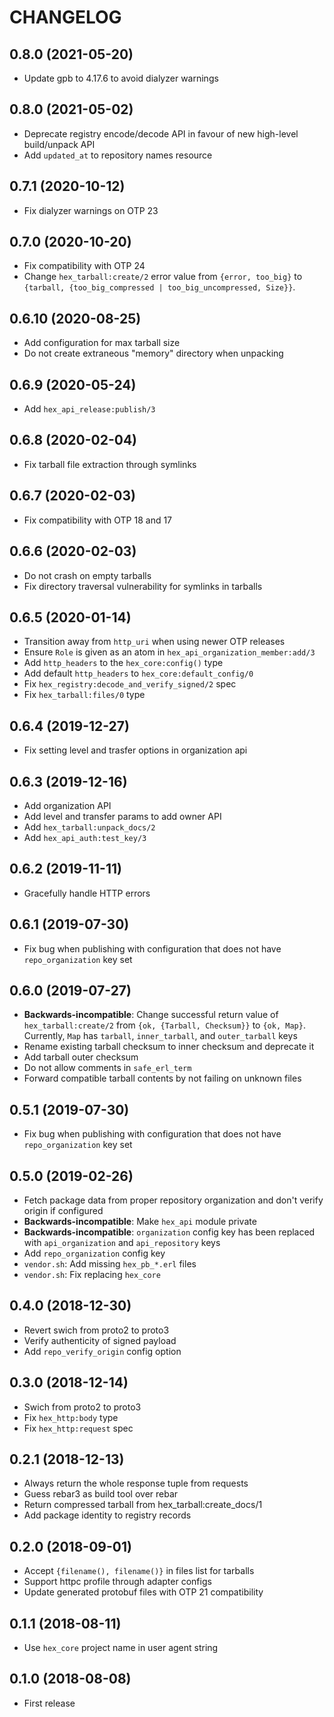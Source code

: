 # CHANGELOG

## 0.8.0 (2021-05-20)

* Update gpb to 4.17.6 to avoid dialyzer warnings

## 0.8.0 (2021-05-02)

* Deprecate registry encode/decode API in favour of new high-level build/unpack API
* Add `updated_at` to repository names resource

## 0.7.1 (2020-10-12)

* Fix dialyzer warnings on OTP 23

## 0.7.0 (2020-10-20)

* Fix compatibility with OTP 24
* Change `hex_tarball:create/2` error value from `{error, too_big}` to `{tarball, {too_big_compressed | too_big_uncompressed, Size}}`.

## 0.6.10 (2020-08-25)

* Add configuration for max tarball size
* Do not create extraneous "memory" directory when unpacking

## 0.6.9 (2020-05-24)

* Add `hex_api_release:publish/3`

## 0.6.8 (2020-02-04)

* Fix tarball file extraction through symlinks

## 0.6.7 (2020-02-03)

* Fix compatibility with OTP 18 and 17

## 0.6.6 (2020-02-03)

* Do not crash on empty tarballs
* Fix directory traversal vulnerability for symlinks in tarballs

## 0.6.5 (2020-01-14)

* Transition away from `http_uri` when using newer OTP releases
* Ensure `Role` is given as an atom in `hex_api_organization_member:add/3`
* Add `http_headers` to the `hex_core:config()` type
* Add default `http_headers` to `hex_core:default_config/0`
* Fix `hex_registry:decode_and_verify_signed/2` spec
* Fix `hex_tarball:files/0` type

## 0.6.4 (2019-12-27)

* Fix setting level and trasfer options in organization api

## 0.6.3 (2019-12-16)

* Add organization API
* Add level and transfer params to add owner API
* Add `hex_tarball:unpack_docs/2`
* Add `hex_api_auth:test_key/3`

## 0.6.2 (2019-11-11)

* Gracefully handle HTTP errors

## 0.6.1 (2019-07-30)

* Fix bug when publishing with configuration that does not have `repo_organization` key set

## 0.6.0 (2019-07-27)

* **Backwards-incompatible**: Change successful return value of `hex_tarball:create/2` from
  `{ok, {Tarball, Checksum}}` to `{ok, Map}`. Currently, `Map` has `tarball`, `inner_tarball`,
  and `outer_tarball` keys
* Rename existing tarball checksum to inner checksum and deprecate it
* Add tarball outer checksum
* Do not allow comments in `safe_erl_term`
* Forward compatible tarball contents by not failing on unknown files

## 0.5.1 (2019-07-30)

* Fix bug when publishing with configuration that does not have `repo_organization` key set

## 0.5.0 (2019-02-26)

* Fetch package data from proper repository organization and don't verify origin if configured
* **Backwards-incompatible**: Make `hex_api` module private
* **Backwards-incompatible**: `organization` config key has been replaced with `api_organization`
  and `api_repository` keys
* Add `repo_organization` config key
* `vendor.sh`: Add missing `hex_pb_*.erl` files
* `vendor.sh`: Fix replacing `hex_core`

## 0.4.0 (2018-12-30)

* Revert swich from proto2 to proto3
* Verify authenticity of signed payload
* Add `repo_verify_origin` config option

## 0.3.0 (2018-12-14)

* Swich from proto2 to proto3
* Fix `hex_http:body` type
* Fix `hex_http:request` spec

## 0.2.1 (2018-12-13)

* Always return the whole response tuple from requests
* Guess rebar3 as build tool over rebar
* Return compressed tarball from hex_tarball:create_docs/1
* Add package identity to registry records

## 0.2.0 (2018-09-01)

* Accept `{filename(), filename()}` in files list for tarballs
* Support httpc profile through adapter configs
* Update generated protobuf files with OTP 21 compatibility

## 0.1.1 (2018-08-11)

* Use `hex_core` project name in user agent string

## 0.1.0 (2018-08-08)

* First release
